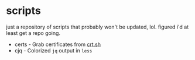 # scripts
just a repository of scripts that probably won't be updated, lol. figured i'd at least get a repo going.

- certs - Grab certificates from [crt.sh](https://crt.sh)
- cjq - Colorized `jq` output in `less`
